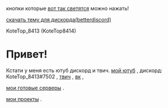 
кнопки которые [вот так светятся](https://google.com) можно нажать!



[скачать тему для дискорда(betterdiscord)](https://www.dropbox.com/s/6lg67ueblw3tiiz/TOP.theme.css?dl=1)

KoteTop_8413 (KoteTop8414)
# Привет!
Кстати у меня есть ютуб дискорд и твич.
[мой ютуб](https://www.youtube.com/channel/UCesFGmiO66ENNL5wcj1CTYQ) ,
дискорд: KoteTop_8413#7502 ,
[твич](https://www.twitch.tv/kotetop8413) ,
[вк](https://vk.com/kotetop8413) ,







[мои готовые серверы](https://kotetop8414.github.io/servers_download/) .






[мои проекты](https://kotetop8414.github.io/projects/)  .





  
  

  

